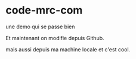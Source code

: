 # code-mrc-com
une demo qui se passe bien

Et maintenant on modifie depuis Github.

mais aussi depuis ma machine locale et c'est cool.

